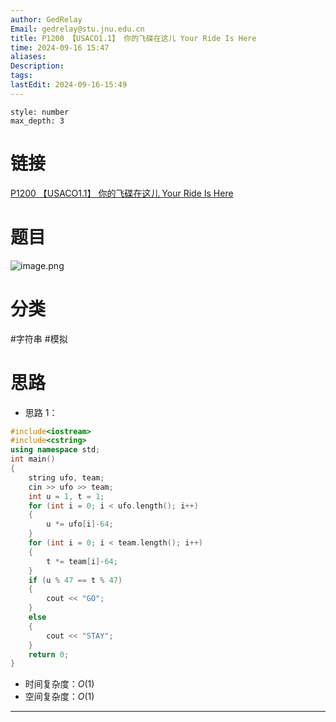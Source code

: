 ```yaml
---
author: GedRelay
Email: gedrelay@stu.jnu.edu.cn
title: P1200 【USACO1.1】 你的飞碟在这儿 Your Ride Is Here
time: 2024-09-16 15:47
aliases: 
Description: 
tags: 
lastEdit: 2024-09-16-15:49
---
```


```toc
style: number
max_depth: 3
```

# 链接
[P1200 【USACO1.1】 你的飞碟在这儿 Your Ride Is Here](https://www.luogu.com.cn/problem/P1200) 

# 题目
![image.png](https://ged-pic-bed.oss-cn-guangzhou.aliyuncs.com/img/202409161548660.png)


# 分类
#字符串 #模拟 

# 思路
- 思路 1：


```cpp
#include<iostream>
#include<cstring>
using namespace std;
int main()
{
	string ufo, team;
	cin >> ufo >> team;
	int u = 1, t = 1;
	for (int i = 0; i < ufo.length(); i++)
	{
		u *= ufo[i]-64;
	}
	for (int i = 0; i < team.length(); i++)
	{
		t *= team[i]-64;
	}
	if (u % 47 == t % 47)
	{
		cout << "GO";
	}
	else
	{
		cout << "STAY";
	}
	return 0;
}
```


- 时间复杂度：${O\left( 1 \right)  }$ 
- 空间复杂度：${O\left( 1 \right)  }$ 


---

